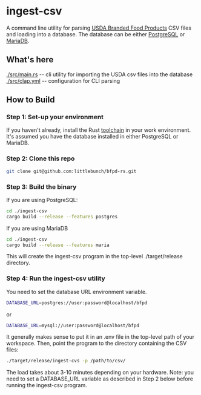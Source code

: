 # ingest-csv

A command line utility for parsing [USDA Branded Food Products](https://fdc.nal.usda.gov) CSV files and loading into a database.  The database can be either [PostgreSQL](https://www.postgresql.org) or [MariaDB](https://www.mariadb.com).  

## What's here
[./src/main.rs](https://github.com/littlebunch/bfpd-rs/blob/master/ingest-csv/src/ingest-csv.rs) -- cli utility for importing the USDA csv files into the database  
[./src/clap.yml](https://github.com/littlebunch/bfpd-rs/blob/master/ingest-csv/src/clap.yml) -- configuration for CLI parsing

## How to Build

### Step 1: Set-up your environment

If you haven't already, install the Rust [toolchain](https://www.rust-lang.org/tools/install) in your work environment.  It's assumed you have the database installed in either PostgreSQL or MariaDB.

### Step 2: Clone this repo

```bash
git clone git@github.com:littlebunch/bfpd-rs.git
```

### Step 3: Build the binary

If you are using PostgreSQL:

```bash
cd ./ingest-csv
cargo build --release --features postgres
```

If you are using MariaDB

```bash
cd ./ingest-csv
cargo build --release --features maria
```

This will create the ingest-csv program in the top-level ./target/release directory.  

### Step 4: Run the ingest-csv utility

You need to set the database URL environment variable.  

```bash
DATABASE_URL=postgres://user:password@localhost/bfpd
```

or  

```bash
DATABASE_URL=mysql://user:password@localhost/bfpd
```

It generally makes sense to put it in an .env file in the top-level path of your workspace.  Then, point the program to the directory containing the CSV files:

```bash
./target/release/ingest-cvs -p /path/to/csv/
```

The load takes about 3-10 minutes depending on your hardware.  Note:  you need to set a DATABASE_URL variable as described in Step 2 below before running the ingest-csv program.
